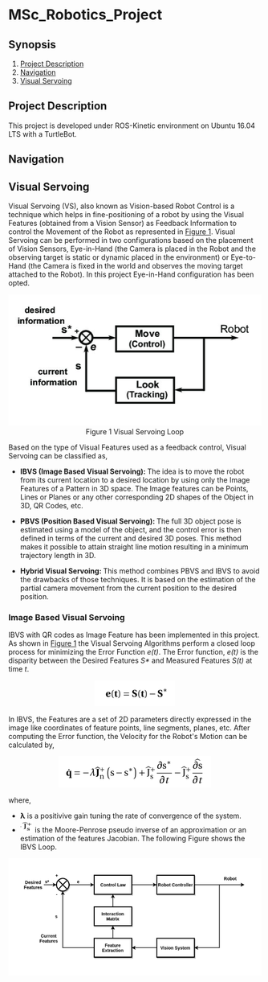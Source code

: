 # MSc_Robotics_Project

## Synopsis
  1. [Project Description](#project-description)
  2. [Navigation](#navigation)
  3. [Visual Servoing](#visual-servoing)
  

## Project Description
This project is developed under ROS-Kinetic environment on Ubuntu 16.04 LTS with a TurtleBot. 

## Navigation

## Visual Servoing
Visual Servoing (VS), also known as Vision-based Robot Control is a technique which helps in fine-positioning of a robot by using the Visual Features (obtained from a Vision Sensor) as Feedback Information to control the Movement of the Robot as represented in [Figure 1](#vsloop). Visual Servoing can be performed in two configurations based on the placement of Vision Sensors, Eye-in-Hand (the Camera is placed in the Robot and the observing target is static or dynamic placed in the environment) or Eye-to-Hand (the Camera is fixed in the world and observes the moving target attached to the Robot). In this project Eye-in-Hand configuration has been opted.  

<p align="center">
   <img src="/Images/VS.png" alt="Visual Servoing Loop" />
   Figure 1 Visual Servoing Loop
</p>

Based on the type of Visual Features used as a feedback control, Visual Servoing can be classified as,

- <b> IBVS (Image Based Visual Servoing): </b> The idea is to move the robot from its current location to a desired location
by using only the Image Features of a Pattern in 3D space. The Image features can be Points, Lines or Planes or any other corresponding 2D shapes of the Object in 3D, QR Codes, etc.

- <b> PBVS (Position Based Visual Servoing): </b> The full 3D object pose is estimated using a model of the object, and the control error is then defined in terms of the current and desired 3D poses. This method makes it possible to attain straight line motion resulting in a minimum trajectory length in 3D. 

- <b> Hybrid Visual Servoing: </b> This method combines PBVS and IBVS to avoid the drawbacks of those techniques. It is based on the estimation of the partial camera movement from the current position to the desired position.

### Image Based Visual Servoing
IBVS with QR codes as Image Feature has been implemented in this project. As shown in [Figure 1](#vsloop) the Visual Servoing Algorithms perform a closed loop process for minimizing the Error Function <i>e(t)</i>. The Error function, <i>e(t)</i> is the disparity between the Desired Features <i>S*</i> and Measured Features <i>S(t)</i> at time <i>t</i>.

<p align="center">
   <img src="/Images/Error.png" alt="Error" />
   
</p>

In IBVS, the Features are a set of 2D parameters directly expressed in the image like coordinates of feature points, line segments, planes, etc. After computing the Error function, the Velocity for the Robot's Motion can be calculated by,

<p align="center">
   <img src="/Images/ControlLaw.png" alt="Control Law" />
</p>

where,
 - <b>λ</b> is a positivive gain tuning the rate of convergence of the system.
 - <img src="/Images/J.png" width="25" height="25" alt="Jacobaian Matrix" /> is the Moore-Penrose pseudo inverse of an approximation or an estimation of the features Jacobian. The following Figure shows the IBVS Loop.

<p align="center">
   <img src="/Images/IBVS1.png" alt="IBVS" />
</p>
